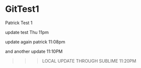 GitTest1
========

Patrick Test 1

update test Thu 11pm

update again patrick 11:08pm

and another update 11:10PM

>>> LOCAL UPDATE THROUGH SUBLIME 11:20PM

